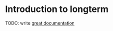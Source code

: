 # Introduction to longterm

TODO: write [great documentation](http://jacobian.org/writing/what-to-write/)
